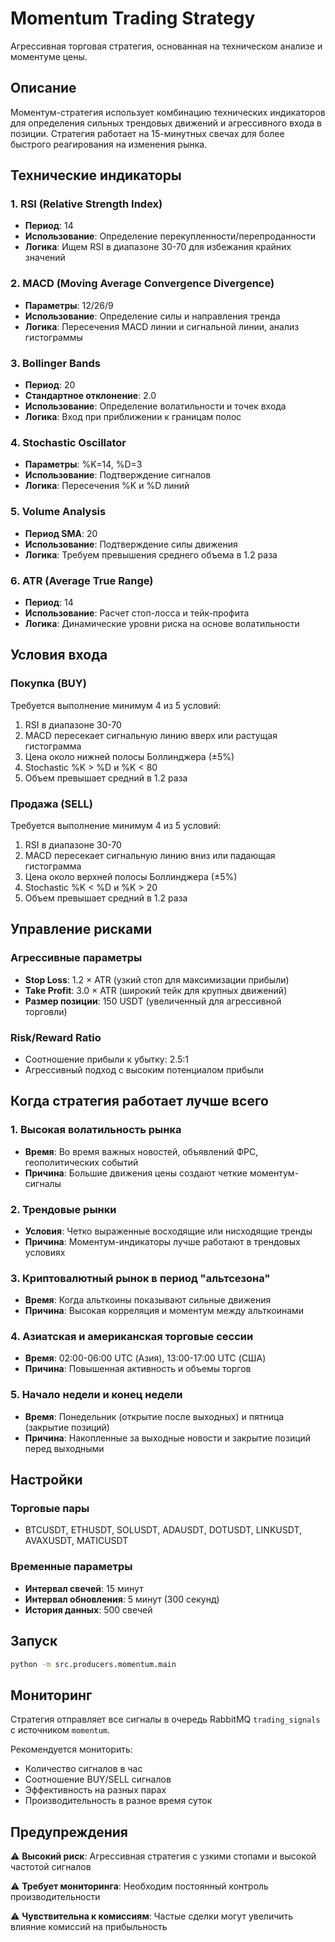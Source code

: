# Momentum Trading Strategy

Агрессивная торговая стратегия, основанная на техническом анализе и моментуме цены.

## Описание

Моментум-стратегия использует комбинацию технических индикаторов для определения сильных трендовых движений и агрессивного входа в позиции. Стратегия работает на 15-минутных свечах для более быстрого реагирования на изменения рынка.

## Технические индикаторы

### 1. RSI (Relative Strength Index)
- **Период**: 14
- **Использование**: Определение перекупленности/перепроданности
- **Логика**: Ищем RSI в диапазоне 30-70 для избежания крайних значений

### 2. MACD (Moving Average Convergence Divergence)
- **Параметры**: 12/26/9
- **Использование**: Определение силы и направления тренда
- **Логика**: Пересечения MACD линии и сигнальной линии, анализ гистограммы

### 3. Bollinger Bands
- **Период**: 20
- **Стандартное отклонение**: 2.0
- **Использование**: Определение волатильности и точек входа
- **Логика**: Вход при приближении к границам полос

### 4. Stochastic Oscillator
- **Параметры**: %K=14, %D=3
- **Использование**: Подтверждение сигналов
- **Логика**: Пересечения %K и %D линий

### 5. Volume Analysis
- **Период SMA**: 20
- **Использование**: Подтверждение силы движения
- **Логика**: Требуем превышения среднего объема в 1.2 раза

### 6. ATR (Average True Range)
- **Период**: 14
- **Использование**: Расчет стоп-лосса и тейк-профита
- **Логика**: Динамические уровни риска на основе волатильности

## Условия входа

### Покупка (BUY)
Требуется выполнение минимум 4 из 5 условий:
1. RSI в диапазоне 30-70
2. MACD пересекает сигнальную линию вверх или растущая гистограмма
3. Цена около нижней полосы Боллинджера (±5%)
4. Stochastic %K > %D и %K < 80
5. Объем превышает средний в 1.2 раза

### Продажа (SELL)
Требуется выполнение минимум 4 из 5 условий:
1. RSI в диапазоне 30-70
2. MACD пересекает сигнальную линию вниз или падающая гистограмма
3. Цена около верхней полосы Боллинджера (±5%)
4. Stochastic %K < %D и %K > 20
5. Объем превышает средний в 1.2 раза

## Управление рисками

### Агрессивные параметры
- **Stop Loss**: 1.2 × ATR (узкий стоп для максимизации прибыли)
- **Take Profit**: 3.0 × ATR (широкий тейк для крупных движений)
- **Размер позиции**: 150 USDT (увеличенный для агрессивной торговли)

### Risk/Reward Ratio
- Соотношение прибыли к убытку: 2.5:1
- Агрессивный подход с высоким потенциалом прибыли

## Когда стратегия работает лучше всего

### 1. Высокая волатильность рынка
- **Время**: Во время важных новостей, объявлений ФРС, геополитических событий
- **Причина**: Большие движения цены создают четкие моментум-сигналы

### 2. Трендовые рынки
- **Условия**: Четко выраженные восходящие или нисходящие тренды
- **Причина**: Моментум-индикаторы лучше работают в трендовых условиях

### 3. Криптовалютный рынок в период "альтсезона"
- **Время**: Когда альткоины показывают сильные движения
- **Причина**: Высокая корреляция и моментум между альткоинами

### 4. Азиатская и американская торговые сессии
- **Время**: 02:00-06:00 UTC (Азия), 13:00-17:00 UTC (США)
- **Причина**: Повышенная активность и объемы торгов

### 5. Начало недели и конец недели
- **Время**: Понедельник (открытие после выходных) и пятница (закрытие позиций)
- **Причина**: Накопленные за выходные новости и закрытие позиций перед выходными

## Настройки

### Торговые пары
- BTCUSDT, ETHUSDT, SOLUSDT, ADAUSDT, DOTUSDT, LINKUSDT, AVAXUSDT, MATICUSDT

### Временные параметры
- **Интервал свечей**: 15 минут
- **Интервал обновления**: 5 минут (300 секунд)
- **История данных**: 500 свечей

## Запуск

```bash
python -m src.producers.momentum.main
```

## Мониторинг

Стратегия отправляет все сигналы в очередь RabbitMQ `trading_signals` с источником `momentum`.

Рекомендуется мониторить:
- Количество сигналов в час
- Соотношение BUY/SELL сигналов
- Эффективность на разных парах
- Производительность в разное время суток

## Предупреждения

⚠️ **Высокий риск**: Агрессивная стратегия с узкими стопами и высокой частотой сигналов

⚠️ **Требует мониторинга**: Необходим постоянный контроль производительности

⚠️ **Чувствительна к комиссиям**: Частые сделки могут увеличить влияние комиссий на прибыльность